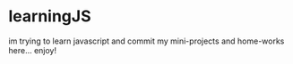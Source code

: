 # learningJS
im trying to learn javascript and commit my mini-projects and home-works here... enjoy!

